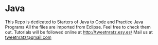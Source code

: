 # Java
This Repo is dedicated to Starters of Java to Code and Practice Java Programs
All the files are imported from Eclipse. Feel free to check them out.
Tutorials will be followed online at http://tweetnratz.esy.es/
Mail us at tweetnratz@gmail.com
